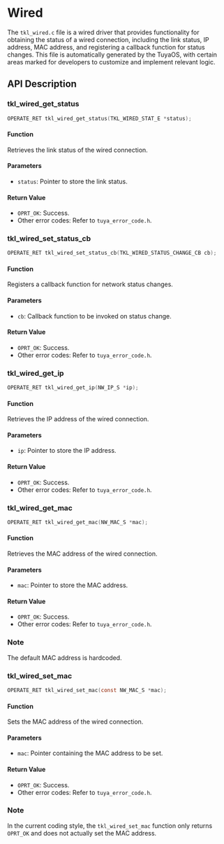 # Wired

The `tkl_wired.c` file is a wired driver that provides functionality for obtaining the status of a wired connection, including the link status, IP address, MAC address, and registering a callback function for status changes. This file is automatically generated by the TuyaOS, with certain areas marked for developers to customize and implement relevant logic.

## API Description

### tkl_wired_get_status

```c
OPERATE_RET tkl_wired_get_status(TKL_WIRED_STAT_E *status);
```

#### Function

Retrieves the link status of the wired connection.

#### Parameters

- `status`: Pointer to store the link status.

#### Return Value

- `OPRT_OK`: Success.
- Other error codes: Refer to `tuya_error_code.h`.

### tkl_wired_set_status_cb

```c
OPERATE_RET tkl_wired_set_status_cb(TKL_WIRED_STATUS_CHANGE_CB cb);
```

#### Function

Registers a callback function for network status changes.

#### Parameters

- `cb`: Callback function to be invoked on status change.

#### Return Value

- `OPRT_OK`: Success.
- Other error codes: Refer to `tuya_error_code.h`.

### tkl_wired_get_ip

```c
OPERATE_RET tkl_wired_get_ip(NW_IP_S *ip);
```

#### Function

Retrieves the IP address of the wired connection.

#### Parameters

- `ip`: Pointer to store the IP address.

#### Return Value

- `OPRT_OK`: Success.
- Other error codes: Refer to `tuya_error_code.h`.

### tkl_wired_get_mac

```c
OPERATE_RET tkl_wired_get_mac(NW_MAC_S *mac);
```

#### Function

Retrieves the MAC address of the wired connection.

#### Parameters

- `mac`: Pointer to store the MAC address.

#### Return Value

- `OPRT_OK`: Success.
- Other error codes: Refer to `tuya_error_code.h`.

### Note

The default MAC address is hardcoded.

### tkl_wired_set_mac

```c
OPERATE_RET tkl_wired_set_mac(const NW_MAC_S *mac);
```

#### Function

Sets the MAC address of the wired connection.

#### Parameters

- `mac`: Pointer containing the MAC address to be set.

#### Return Value

- `OPRT_OK`: Success.
- Other error codes: Refer to `tuya_error_code.h`.

### Note

In the current coding style, the `tkl_wired_set_mac` function only returns `OPRT_OK` and does not actually set the MAC address.
